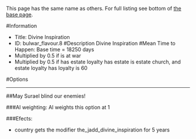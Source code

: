 This page has the same name as others. For full listing see bottom of [the base page](divine_inspiration.md).

#Information
 - Title: Divine Inspiration
 - ID: bulwar_flavour.8
#Description
Divine Inspiration
#Mean Time to Happen:
Base time = 18250 days
 - Multiplied by 0.5 if is at war
 - Multiplied by 0.5 if has estate loyalty has estate is estate church, and estate loyalty has loyalty is 60

#Options

___
##May Surael blind our enemies!

###AI weighting:
AI weights this option at 1


###Efects:<ul><li>country gets the modifier the_jadd_divine_inspiration for 5 years</li></ul>
